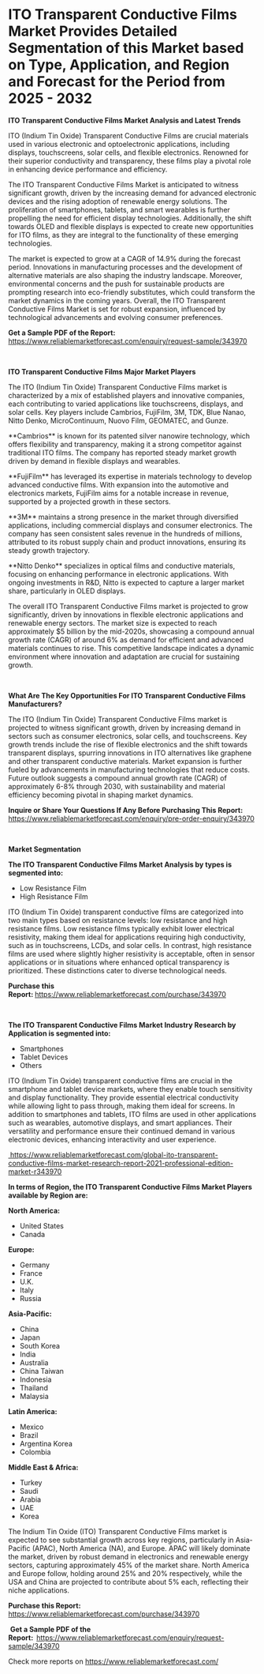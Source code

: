 <p><h1>ITO Transparent Conductive Films Market Provides Detailed Segmentation of this Market based on Type, Application, and Region and Forecast for the Period from 2025 - 2032</h1></p><p><strong>ITO Transparent Conductive Films Market Analysis and Latest Trends</strong></p>
<p><p>ITO (Indium Tin Oxide) Transparent Conductive Films are crucial materials used in various electronic and optoelectronic applications, including displays, touchscreens, solar cells, and flexible electronics. Renowned for their superior conductivity and transparency, these films play a pivotal role in enhancing device performance and efficiency.</p><p>The ITO Transparent Conductive Films Market is anticipated to witness significant growth, driven by the increasing demand for advanced electronic devices and the rising adoption of renewable energy solutions. The proliferation of smartphones, tablets, and smart wearables is further propelling the need for efficient display technologies. Additionally, the shift towards OLED and flexible displays is expected to create new opportunities for ITO films, as they are integral to the functionality of these emerging technologies.</p><p>The market is expected to grow at a CAGR of 14.9% during the forecast period. Innovations in manufacturing processes and the development of alternative materials are also shaping the industry landscape. Moreover, environmental concerns and the push for sustainable products are prompting research into eco-friendly substitutes, which could transform the market dynamics in the coming years. Overall, the ITO Transparent Conductive Films Market is set for robust expansion, influenced by technological advancements and evolving consumer preferences.</p></p>
<p><strong>Get a Sample PDF of the Report:&nbsp;</strong> <a href="https://www.reliablemarketforecast.com/enquiry/request-sample/343970?utm_campaign=3225&utm_medium=2&utm_source=Github&utm_content=ia&utm_term=29032025&utm_id=ito-transparent-conductive-films">https://www.reliablemarketforecast.com/enquiry/request-sample/343970</a></p>
<p>&nbsp;</p>
<p><strong>ITO Transparent Conductive Films Major Market Players</strong></p>
<p><p>The ITO (Indium Tin Oxide) Transparent Conductive Films market is characterized by a mix of established players and innovative companies, each contributing to varied applications like touchscreens, displays, and solar cells. Key players include Cambrios, FujiFilm, 3M, TDK, Blue Nanao, Nitto Denko, MicroContinuum, Nuovo Film, GEOMATEC, and Gunze.</p><p>**Cambrios** is known for its patented silver nanowire technology, which offers flexibility and transparency, making it a strong competitor against traditional ITO films. The company has reported steady market growth driven by demand in flexible displays and wearables.</p><p>**FujiFilm** has leveraged its expertise in materials technology to develop advanced conductive films. With expansion into the automotive and electronics markets, FujiFilm aims for a notable increase in revenue, supported by a projected growth in these sectors.</p><p>**3M** maintains a strong presence in the market through diversified applications, including commercial displays and consumer electronics. The company has seen consistent sales revenue in the hundreds of millions, attributed to its robust supply chain and product innovations, ensuring its steady growth trajectory.</p><p>**Nitto Denko** specializes in optical films and conductive materials, focusing on enhancing performance in electronic applications. With ongoing investments in R&D, Nitto is expected to capture a larger market share, particularly in OLED displays.</p><p>The overall ITO Transparent Conductive Films market is projected to grow significantly, driven by innovations in flexible electronic applications and renewable energy sectors. The market size is expected to reach approximately $5 billion by the mid-2020s, showcasing a compound annual growth rate (CAGR) of around 6% as demand for efficient and advanced materials continues to rise. This competitive landscape indicates a dynamic environment where innovation and adaptation are crucial for sustaining growth.</p></p>
<p>&nbsp;</p>
<p><strong>What Are The Key Opportunities For ITO Transparent Conductive Films Manufacturers?</strong></p>
<p><p>The ITO (Indium Tin Oxide) Transparent Conductive Films market is projected to witness significant growth, driven by increasing demand in sectors such as consumer electronics, solar cells, and touchscreens. Key growth trends include the rise of flexible electronics and the shift towards transparent displays, spurring innovations in ITO alternatives like graphene and other transparent conductive materials. Market expansion is further fueled by advancements in manufacturing technologies that reduce costs. Future outlook suggests a compound annual growth rate (CAGR) of approximately 6-8% through 2030, with sustainability and material efficiency becoming pivotal in shaping market dynamics.</p></p>
<p><strong>Inquire or Share Your Questions If Any Before Purchasing This Report:</strong> <a href="https://www.reliablemarketforecast.com/enquiry/pre-order-enquiry/343970?utm_campaign=3225&utm_medium=2&utm_source=Github&utm_content=ia&utm_term=29032025&utm_id=ito-transparent-conductive-films">https://www.reliablemarketforecast.com/enquiry/pre-order-enquiry/343970</a></p>
<p>&nbsp;</p>
<p><strong>Market Segmentation</strong></p>
<p><strong>The ITO Transparent Conductive Films Market Analysis by types is segmented into:</strong></p>
<p><ul><li>Low Resistance Film</li><li>High Resistance Film</li></ul></p>
<p><p>ITO (Indium Tin Oxide) transparent conductive films are categorized into two main types based on resistance levels: low resistance and high resistance films. Low resistance films typically exhibit lower electrical resistivity, making them ideal for applications requiring high conductivity, such as in touchscreens, LCDs, and solar cells. In contrast, high resistance films are used where slightly higher resistivity is acceptable, often in sensor applications or in situations where enhanced optical transparency is prioritized. These distinctions cater to diverse technological needs.</p></p>
<p><strong>Purchase this Report:&nbsp;</strong><a href="https://www.reliablemarketforecast.com/purchase/343970?utm_campaign=3225&utm_medium=2&utm_source=Github&utm_content=ia&utm_term=29032025&utm_id=ito-transparent-conductive-films">https://www.reliablemarketforecast.com/purchase/343970</a></p>
<p>&nbsp;</p>
<p><strong>The ITO Transparent Conductive Films Market Industry Research by Application is segmented into:</strong></p>
<p><ul><li>Smartphones</li><li>Tablet Devices</li><li>Others</li></ul></p>
<p><p>ITO (Indium Tin Oxide) transparent conductive films are crucial in the smartphone and tablet device markets, where they enable touch sensitivity and display functionality. They provide essential electrical conductivity while allowing light to pass through, making them ideal for screens. In addition to smartphones and tablets, ITO films are used in other applications such as wearables, automotive displays, and smart appliances. Their versatility and performance ensure their continued demand in various electronic devices, enhancing interactivity and user experience.</p></p>
<p><a href="https://www.reliablemarketforecast.com/global-ito-transparent-conductive-films-market-research-report-2021-professional-edition-market-r343970?utm_campaign=3225&utm_medium=2&utm_source=Github&utm_content=ia&utm_term=29032025&utm_id=ito-transparent-conductive-films">&nbsp;https://www.reliablemarketforecast.com/global-ito-transparent-conductive-films-market-research-report-2021-professional-edition-market-r343970</a></p>
<p><strong>In terms of Region, the ITO Transparent Conductive Films Market Players available by Region are:</strong></p>
<p>
    <p> <strong> North America: </strong>
        <ul>
            <li>United States</li>
            <li>Canada</li>
        </ul>
        </p> 
    <p> <strong> Europe: </strong>
        <ul>
            <li>Germany</li>
            <li>France</li>
            <li>U.K.</li>
            <li>Italy</li>
            <li>Russia</li>
        </ul>
        </p> 
    <p> <strong> Asia-Pacific: </strong>
        <ul>
            <li>China</li>
            <li>Japan</li>
            <li>South Korea</li>
            <li>India</li>
            <li>Australia</li>
            <li>China Taiwan</li>
            <li>Indonesia</li>
            <li>Thailand</li>
            <li>Malaysia</li>
        </ul>
        </p> 
    <p> <strong> Latin America: </strong>
        <ul>
            <li>Mexico</li>
            <li>Brazil</li>
            <li>Argentina Korea</li>
            <li>Colombia</li>
        </ul>
        </p> 
    <p> <strong> Middle East & Africa: </strong>
        <ul>
            <li>Turkey</li>
            <li>Saudi</li>
            <li>Arabia</li>
            <li>UAE</li>
            <li>Korea</li>
        </ul>
    </p>
    </p>
<p><p>The Indium Tin Oxide (ITO) Transparent Conductive Films market is expected to see substantial growth across key regions, particularly in Asia-Pacific (APAC), North America (NA), and Europe. APAC will likely dominate the market, driven by robust demand in electronics and renewable energy sectors, capturing approximately 45% of the market share. North America and Europe follow, holding around 25% and 20% respectively, while the USA and China are projected to contribute about 5% each, reflecting their niche applications.</p></p>
<p><strong>Purchase this Report: </strong><a href="https://www.reliablemarketforecast.com/purchase/343970?utm_campaign=3225&utm_medium=2&utm_source=Github&utm_content=ia&utm_term=29032025&utm_id=ito-transparent-conductive-films">https://www.reliablemarketforecast.com/purchase/343970</a></p>
<p>&nbsp;<strong>Get a Sample PDF of the Report:&nbsp;&nbsp;</strong><a href="https://www.reliablemarketforecast.com/enquiry/request-sample/343970?utm_campaign=3225&utm_medium=2&utm_source=Github&utm_content=ia&utm_term=29032025&utm_id=ito-transparent-conductive-films">https://www.reliablemarketforecast.com/enquiry/request-sample/343970</a></p>
<p><strong></strong></p>
<p>Check more reports on <a href="https://www.reliablemarketforecast.com/?utm_campaign=3225&utm_medium=2&utm_source=Github&utm_content=ia&utm_term=29032025&utm_id=ito-transparent-conductive-films">https://www.reliablemarketforecast.com/</a></p>